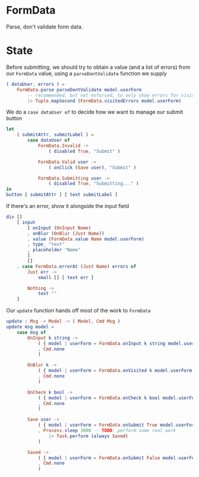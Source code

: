 # FormData

Parse, don't validate form data.

# State

Before submitting, we should try to obtain a value (and a list of errors) from our `FormData`
value, using a `parseDontValidate` function we supply

```elm
( dataUser, errors ) =
    FormData.parse parseDontValidate model.userForm
        -- recommended, but not enforced, to only show errors for visited fields
        |> Tuple.mapSecond (FormData.visitedErrors model.userForm)
```

We do a `case dataUser of` to decide how we want to manage our submit button

```elm
let
    ( submitAttr, submitLabel ) =
        case dataUser of
            FormData.Invalid ->
                ( disabled True, "Submit" )

            FormData.Valid user ->
                ( onClick (Save user), "Submit" )

            FormData.Submitting user ->
                ( disabled True, "Submitting..." )
in
button [ submitAttr ] [ text submitLabel ]
```

If there's an error, show it alongside the input field

```elm
div []
    [ input
        [ onInput (OnInput Name)
        , onBlur (OnBlur (Just Name))
        , value (FormData.value Name model.userForm)
        , type_ "text"
        , placeholder "Name"
        ]
        []
    , case FormData.errorAt (Just Name) errors of
        Just err ->
            small [] [ text err ]

        Nothing ->
            text ""
    ]
```

Our `update` function hands off most of the work to `FormData`

```elm
update : Msg -> Model -> ( Model, Cmd Msg )
update msg model =
    case msg of
        OnInput k string ->
            ( { model | userForm = FormData.onInput k string model.userForm }
            , Cmd.none
            )

        OnBlur k ->
            ( { model | userForm = FormData.onVisited k model.userForm }
            , Cmd.none
            )

        OnCheck k bool ->
            ( { model | userForm = FormData.onCheck k bool model.userForm }
            , Cmd.none
            )

        Save user ->
            ( { model | userForm = FormData.onSubmit True model.userForm }
            , Process.sleep 3000 -- TODO: perform some real work
                |> Task.perform (always Saved)
            )

        Saved ->
            ( { model | userForm = FormData.onSubmit False model.userForm }
            , Cmd.none
            )
```
